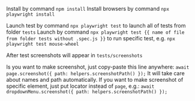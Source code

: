 Install by command `npm install`
Install browsers by command `npx playwright install`

Launch test by command `npx playwright test` to launch all of tests from folder `tests`
Launch by command `npx playwright test {{ name of file from folder tests without .spec.js }}` to run specific test, e.g. `npx playwright test mouse-wheel`

After test screenshots will appear in `tests/screenshots`

Is you want to make screenshot, just copy-paste this line anywhere:
`await page.screenshot({ path: helpers.screenshotPath() });`
It will take care about names and path automatically.
If you want to make screenshot of specific element, just put locator instead of `page`, e.g.:
`await dropdownMenu.screenshot({ path: helpers.screenshotPath() });`